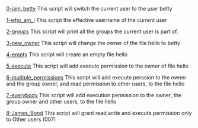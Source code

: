[0-iam_betty](./0-iam_betty)
This script will switch the current user to the user betty

[1-who_am_i](./1-who_am_i) 
This script the effective username of the current user

[2-groups](./2-groups)
This script will print all the groups the current user is part of.

[3-new_owner](./3-new_owner)
This script will change the owner of the file hello to betty

[4-empty](./4-empty)
This script will create an empty file hello

[5-execute](./5-execute)
This script will add execute permission to the owner of file hello

[6-multiple_permissions](./6-multiple_permissions)
This script will add execute perssion to the owner and the group owner, and read permission to other users, to the file hello

[7-everybody](./7-everybody)
This script will add execution permission to the owner, the group owner and other users, to the file hello

[8-James_Bond](./8-James_Bond)
This script will grant read,write and execute permission only to Other users (007)
